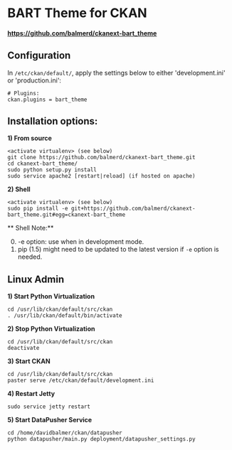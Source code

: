 # BART Theme for CKAN
#### https://github.com/balmerd/ckanext-bart_theme

## Configuration
In `/etc/ckan/default/`, apply the settings below to either 'development.ini' or 'production.ini':

```
# Plugins:
ckan.plugins = bart_theme
```

## Installation options:

**1) From source**
```
<activate virtualenv> (see below)
git clone https://github.com/balmerd/ckanext-bart_theme.git
cd ckanext-bart_theme/
sudo python setup.py install
sudo service apache2 [restart|reload] (if hosted on apache)
```

**2) Shell**
```
<activate virtualenv> (see below)
sudo pip install -e git+https://github.com/balmerd/ckanext-bart_theme.git#egg=ckanext-bart_theme
```

** Shell Note:**

  0. -e option: use when in development mode.
  1. pip (1.5) might need to be updated to the latest version if `-e` option is needed.

## Linux Admin

**1) Start Python Virtualization**
```
cd /usr/lib/ckan/default/src/ckan
. /usr/lib/ckan/default/bin/activate
```

**2) Stop Python Virtualization**
```
cd /usr/lib/ckan/default/src/ckan
deactivate
```

**3) Start CKAN**
```
cd /usr/lib/ckan/default/src/ckan
paster serve /etc/ckan/default/development.ini    
```

**4) Restart Jetty**
```
sudo service jetty restart
```

**5) Start DataPusher Service**
```
cd /home/davidbalmer/ckan/datapusher
python datapusher/main.py deployment/datapusher_settings.py
```

